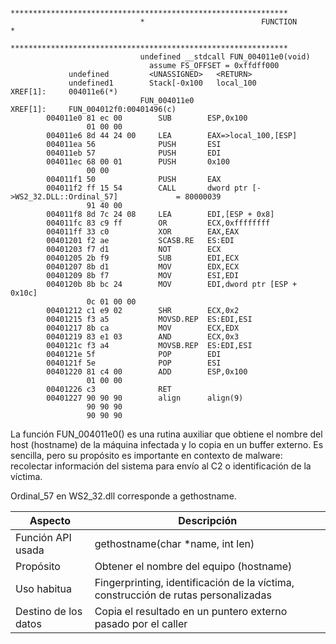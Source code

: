 ```
                             **************************************************************
                             *                          FUNCTION                          *
                             **************************************************************
                             undefined __stdcall FUN_004011e0(void)
                               assume FS_OFFSET = 0xffdff000
             undefined         <UNASSIGNED>   <RETURN>
             undefined1        Stack[-0x100   local_100                               XREF[1]:     004011e6(*)
                             FUN_004011e0                                    XREF[1]:     FUN_004012f0:00401496(c)
        004011e0 81 ec 00        SUB        ESP,0x100
                 01 00 00
        004011e6 8d 44 24 00     LEA        EAX=>local_100,[ESP]
        004011ea 56              PUSH       ESI
        004011eb 57              PUSH       EDI
        004011ec 68 00 01        PUSH       0x100
                 00 00
        004011f1 50              PUSH       EAX
        004011f2 ff 15 54        CALL       dword ptr [->WS2_32.DLL::Ordinal_57]             = 80000039
                 91 40 00
        004011f8 8d 7c 24 08     LEA        EDI,[ESP + 0x8]
        004011fc 83 c9 ff        OR         ECX,0xffffffff
        004011ff 33 c0           XOR        EAX,EAX
        00401201 f2 ae           SCASB.RE   ES:EDI
        00401203 f7 d1           NOT        ECX
        00401205 2b f9           SUB        EDI,ECX
        00401207 8b d1           MOV        EDX,ECX
        00401209 8b f7           MOV        ESI,EDI
        0040120b 8b bc 24        MOV        EDI,dword ptr [ESP + 0x10c]
                 0c 01 00 00
        00401212 c1 e9 02        SHR        ECX,0x2
        00401215 f3 a5           MOVSD.REP  ES:EDI,ESI
        00401217 8b ca           MOV        ECX,EDX
        00401219 83 e1 03        AND        ECX,0x3
        0040121c f3 a4           MOVSB.REP  ES:EDI,ESI
        0040121e 5f              POP        EDI
        0040121f 5e              POP        ESI
        00401220 81 c4 00        ADD        ESP,0x100
                 01 00 00
        00401226 c3              RET
        00401227 90 90 90        align      align(9)
                 90 90 90
                 90 90 90
```

La función FUN_004011e0() es una rutina auxiliar que obtiene el nombre del host (hostname) de la máquina infectada y lo copia en un buffer externo. Es sencilla, pero su propósito es importante en contexto de malware: recolectar información del sistema para envío al C2 o identificación de la víctima.

Ordinal_57 en WS2_32.dll corresponde a gethostname.



| Aspecto | Descripción |
| -- | -- |
| Función API usada  | gethostname(char *name, int len) |
| Propósito | Obtener el nombre del equipo (hostname) |
| Uso habitua | Fingerprinting, identificación de la víctima, construcción de rutas personalizadas |
| Destino de los datos | Copia el resultado en un puntero externo pasado por el caller |

